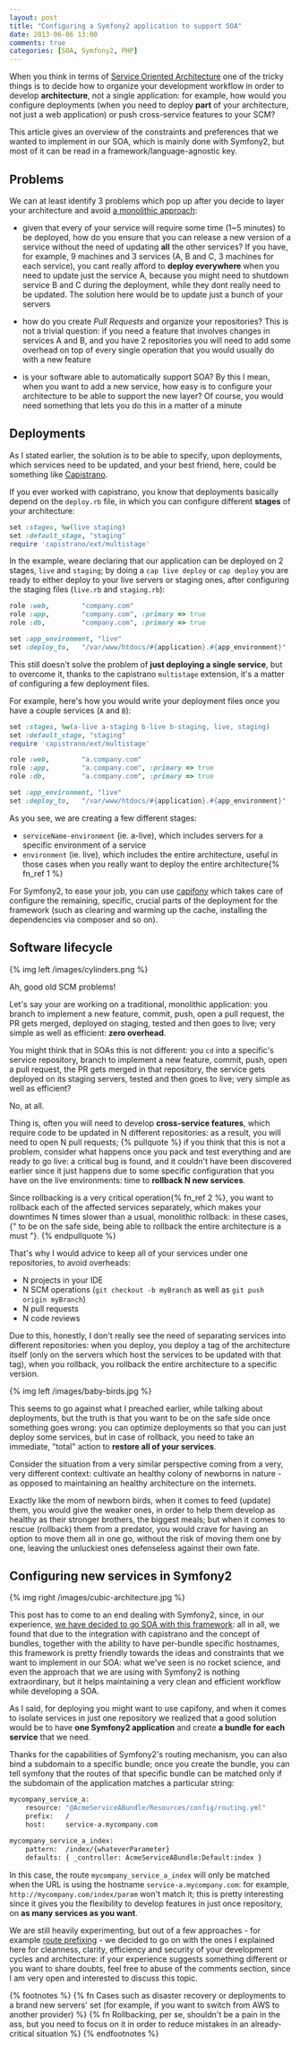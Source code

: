 ```yaml
---
layout: post
title: "Configuring a Symfony2 application to support SOA"
date: 2013-06-06 13:00
comments: true
categories: [SOA, Symfony2, PHP]
---
```


When you think in terms of
[Service Oriented Architecture](/refactoring-your-architecture-go-for-soa/)
one of the tricky things is to decide
how to organize your development workflow
in order to develop **architecture**,
not a single application: for example, how would
you configure deployments (when you need
to deploy **part** of your architecture, not
just a web application) or push cross-service
features to your SCM?

<!-- more -->

This article gives an overview of the constraints
and preferences that we wanted to implement
in our SOA, which is mainly done with Symfony2,
but most of it can be read in a
framework/language-agnostic key.

## Problems

We can at least identify 3 problems which pop
up after you decide to layer your architecture
and avoid [a monolithic approach](http://www.slideshare.net/odino/the-rocket-internet-experience-phptostart-2013-in-turin/103):

* given that every of your service will require
some time (1~5 minutes) to be deployed, how do you
ensure that you can release a new version of a service
without the need of updating **all** the other
services?
If you have, for example, 9 machines and 3 services
(A, B and C, 3 machines for each service),
you cant really afford to **deploy everywhere**
when you need to update just the service A, because
you might need to shutdown service B and C during the
deployment, while they dont really need to be updated.
The solution here would be to update just a bunch of
your servers

* how do you create *Pull Requests* and organize your
repositories? This is not a trivial question: if you
need a feature that involves changes in services A and B,
and you have 2 repositories you will need to add some
overhead on top of every single operation that you
would usually do with a new feature

* is your software able to automatically support SOA?
By this I mean, when you want to add a new service,
how easy is to configure your architecture to be able
to support the new layer? Of course, you would need
something that lets you do this in a matter of a minute

## Deployments

As I stated earlier, the solution is to be able
to specify, upon deployments, which services need
to be updated, and your best friend, here, could
be something like [Capistrano](https://github.com/capistrano/capistrano).

If you ever worked with capistrano, you know
that deployments basically depend on the `deploy.rb` file,
in which you can configure different **stages** of your
architecture:

``` ruby
set :stages, %w(live staging)
set :default_stage, "staging"
require 'capistrano/ext/multistage'
```

In the example, weare declaring that our application
can be deployed on 2 stages, `live` and `staging`; by doing a
`cap live deploy` or `cap deploy` you are ready to either deploy to your live
servers or staging ones, after configuring the staging
files (`live.rb` and `staging.rb`):

``` ruby An example live.rb
role :web,        "company.com"
role :app,        "company.com", :primary => true
role :db,         "company.com", :primary => true

set :app_environment, "live"
set :deploy_to,   "/var/www/htdocs/#{application}.#{app_environment}"
```

This still doesn't solve the problem of
**just deploying a single service**, but to
overcome it, thanks to the capistrano `multistage`
extension, it's a matter of configuring a few deployment
files.

For example, here's how you would write your deployment
files once you have a couple services (`A` and `B`):

``` ruby deploy.rb
set :stages, %w(a-live a-staging b-live b-staging, live, staging)
set :default_stage, "staging"
require 'capistrano/ext/multistage'
```

``` ruby a-live.rb
role :web,        "a.company.com"
role :app,        "a.company.com", :primary => true
role :db,         "a.company.com", :primary => true

set :app_environment, "live"
set :deploy_to,   "/var/www/htdocs/#{application}.#{app_environment}"
```

As you see, we are creating a few different stages:

* `serviceName-environment` (ie. a-live), which includes servers for a
specific environment of a service
* `environment` (ie. live), which includes the entire architecture,
useful in those cases when you really want to deploy
the entire architecture{% fn_ref 1 %}

For Symfony2, to ease your job, you can use
[capifony](http://capifony.org/) which takes
care of configure the remaining,
specific, crucial parts of the deployment for the
framework (such as clearing and warming up the cache,
installing the dependencies via composer and so on).

## Software lifecycle

{% img left /images/cylinders.png %}

Ah, good old SCM problems!

Let's say your are working on a traditional, monolithic application:
you branch to implement a new feature, commit, push, open
a pull request, the PR gets merged, deployed on staging, tested and
then goes to live; very simple as well as efficient:
**zero overhead**.

You might think that in SOAs this is not different: you `cd` into a
specific's service repository, branch to
implement a new feature, commit, push, open
a pull request, the PR gets merged in that repository, the service gets deployed
on its staging servers, tested and then goes to live;
very simple as well as efficient?

No, at all.

Thing is, often you will need to develop **cross-service
features**, which require code to be updated in N different
repositories: as a result, you will need to open N pull requests;
{% pullquote %}
if you think that this is not a problem, consider what happens
once you pack and test everything and are ready to go live:
a critical bug is found, and it couldn't have been discovered
earlier since it just happens due to some specific configuration
that you have on the live environments: time to **rollback N new services**.

Since rollbacking is a very critical operation{% fn_ref 2 %}, you
want to rollback each of the affected services separately, which makes your
downtimes N times slower than a usual, monolithic rollback: in these
cases, {" to be on the safe side, being able to rollback the
entire architecture is a must "}.
{% endpullquote %}

That's why I would advice to keep all of your services under
one repositories, to avoid overheads:

* N projects in your IDE
* N SCM operations (`git checkout -b myBranch` as well as `git push origin myBranch`)
* N pull requests
* N code reviews

Due to this, honestly, I don't really see the need of separating services
into different repositories: when you deploy, you deploy a tag of the architecture
itself (only on the servers which host the services to be updated with that tag),
when you rollback, you rollback the entire architecture to a specific
version.

{% img left /images/baby-birds.jpg %}

This seems to go against what I preached earlier, while talking
about deployments, but the truth is that you want to be on the safe side
once something goes wrong: you can optimize deployments so that you can
just deploy some services, but in case of rollback, you need to take an
immediate, "total" action to **restore all of your services**.

Consider the situation from a very similar perspective coming
from a very, very different context: cultivate an healthy colony of newborns
in nature - as opposed to maintaining an healthy architecture on the internets.

Exactly like the mom of newborn birds, when it comes to feed (update)
them, you would give the weaker ones, in order to help them develop as healthy
as their stronger brothers, the biggest meals; but when it comes
to rescue (rollback) them from a predator, you would crave for having an
option to move them all in one go, without the risk of moving them one by
one, leaving the unluckiest ones defenseless against their own fate.

## Configuring new services in Symfony2

{% img right /images/cubic-architecture.jpg %}

This post has to come to an end dealing with Symfony2,
since, in our experience,
[we have decided to go SOA with this framework](/why-we-choose-symfony2-over-any-other-php-framework/):
all in all, we found that due to the integration with capistrano
and the concept of bundles, together with the ability to have
per-bundle specific hostnames, this framework is pretty friendly
towards the ideas and constraints that we want to implement in
our SOA: what we've seen is no rocket science, and even
the approach that we are using with Symfony2 is nothing
extraordinary, but it helps maintaining a very clean and
efficient workflow while developing a SOA.

As I said, for deploying you might want to use capifony,
and when it comes to isolate services in just one repository
we realized that a good solution would be to have **one
Symfony2 application** and create **a bundle for each service**
that we need.

Thanks for the capabilities of Symfony2's routing
mechanism, you can also bind a subdomain to a specific
bundle; once you create the bundle, you can tell symfony
that the routes of that specific bundle can be matched only
if the subdomain of the application matches a particular
string:

``` bash app/config/routing.yml
mycompany_service_a:
    resource: "@AcmeServiceABundle/Resources/config/routing.yml"
    prefix:   /
    host:     service-a.mycompany.com
```

``` bash src/Acme/ServiceABundle/Resources/config/routing.yml
mycompany_service_a_index:
    pattern:  /index/{whateverParameter}
    defaults: { _controller: AcmeServiceABundle:Default:index }
```

In this case, the route `mycompany_service_a_index` will only
be matched when the URL is using the hostname
`service-a.mycompany.com`: for example, `http://mycompany.com/index/param`
won't match it; this is pretty interesting since it gives you the
flexibility to develop features in just once repository, on
**as many services as you want**.

We are still heavily experimenting, but out of a few approaches - 
for example [route prefixing](http://symfony.com/doc/2.0/book/routing.html#prefixing-imported-routes) -
we decided to go on with the ones I explained here for cleanness,
clarity, efficiency and security of your development cycles
and architecture: if your experience suggests something different
or you want to share doubts, feel free to abuse of the comments
section, since I am very open and interested to discuss this topic.

{% footnotes %}
	{% fn Cases such as disaster recovery or deployments to a brand new servers' set (for example, if you want to switch from AWS to another provider) %}
	{% fn Rollbacking, per se, shouldn't be a pain in the ass, but you need to focus on it in order to reduce mistakes in an already-critical situation %}
{% endfootnotes %}